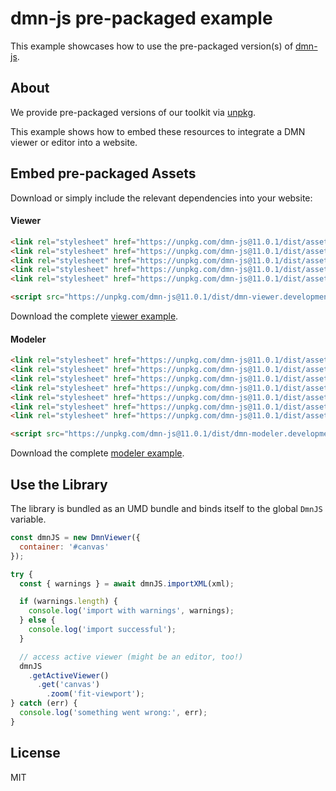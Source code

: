 # dmn-js pre-packaged example

This example showcases how to use the pre-packaged version(s) of [dmn-js](https://github.com/bpmn-io/dmn-js).


## About

We provide pre-packaged versions of our toolkit via [unpkg](https://unpkg.com/dmn-js/dist/).

This example shows how to embed these resources to integrate a DMN viewer or editor
into a website.


## Embed pre-packaged Assets

Download or simply include the relevant dependencies into your website:

#### Viewer

```html
<link rel="stylesheet" href="https://unpkg.com/dmn-js@11.0.1/dist/assets/dmn-js-drd.css">
<link rel="stylesheet" href="https://unpkg.com/dmn-js@11.0.1/dist/assets/dmn-js-decision-table.css">
<link rel="stylesheet" href="https://unpkg.com/dmn-js@11.0.1/dist/assets/dmn-js-literal-expression.css">
<link rel="stylesheet" href="https://unpkg.com/dmn-js@11.0.1/dist/assets/dmn-js-shared.css">
<link rel="stylesheet" href="https://unpkg.com/dmn-js@11.0.1/dist/assets/dmn-font/css/dmn.css">

<script src="https://unpkg.com/dmn-js@11.0.1/dist/dmn-viewer.development.js"></script>
```

Download the complete [viewer example](https://cdn.staticaly.com/gh/bpmn-io/dmn-js-examples/master/starter/viewer.html).

#### Modeler

```html
<link rel="stylesheet" href="https://unpkg.com/dmn-js@11.0.1/dist/assets/diagram-js.css">
<link rel="stylesheet" href="https://unpkg.com/dmn-js@11.0.1/dist/assets/dmn-js-shared.css">
<link rel="stylesheet" href="https://unpkg.com/dmn-js@11.0.1/dist/assets/dmn-js-drd.css">
<link rel="stylesheet" href="https://unpkg.com/dmn-js@11.0.1/dist/assets/dmn-js-decision-table.css">
<link rel="stylesheet" href="https://unpkg.com/dmn-js@11.0.1/dist/assets/dmn-js-decision-table-controls.css">
<link rel="stylesheet" href="https://unpkg.com/dmn-js@11.0.1/dist/assets/dmn-js-literal-expression.css">
<link rel="stylesheet" href="https://unpkg.com/dmn-js@11.0.1/dist/assets/dmn-font/css/dmn.css">

<script src="https://unpkg.com/dmn-js@11.0.1/dist/dmn-modeler.development.js"></script>
```

Download the complete [modeler example](https://cdn.staticaly.com/gh/bpmn-io/dmn-js-examples/master/starter/modeler.html).


## Use the Library

The library is bundled as an UMD bundle and binds itself to the global `DmnJS`
variable.

```javascript
const dmnJS = new DmnViewer({
  container: '#canvas'
});

try {
  const { warnings } = await dmnJS.importXML(xml);

  if (warnings.length) {
    console.log('import with warnings', warnings);
  } else {
    console.log('import successful');
  }

  // access active viewer (might be an editor, too!)
  dmnJS
    .getActiveViewer()
      .get('canvas')
        .zoom('fit-viewport');
} catch (err) {
  console.log('something went wrong:', err);
}
```

## License

MIT
